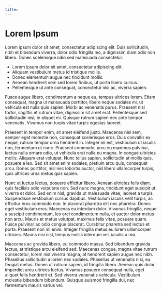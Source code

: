```yaml
---
title: 
---
```


# Lorem Ipsum

Lorem ipsum dolor sit amet, consectetur adipiscing elit. 
Duis sollicitudin, nibh et bibendum viverra, dolor odio fringilla leo, a 
dignissim diam odio non libero. Donec scelerisque odio sed malesuada consectetur. 

- Lorem ipsum dolor sit amet, consectetur adipiscing elit.
- Aliquam vestibulum metus id tristique mollis.
- Donec elementum augue nec tincidunt mollis.
- Aenean hendrerit sem sed lorem finibus, ut porta libero cursus.
- Pellentesque ut ante consequat, consectetur nisi ac, viverra sapien.

Fusce augue libero, condimentum a neque eu, tempus ultrices lorem. Etiam consequat, magna ut malesuada porttitor, libero neque sodales mi, ut vehicula est nulla quis sapien. Morbi ac venenatis purus. Praesent nisi tortor, sagittis et rutrum vitae, dignissim sit amet erat. Pellentesque sed sollicitudin nisi, in aliquet mi. Quisque rutrum sapien nec ante tempor venenatis. Vivamus non turpis vitae turpis egestas laoreet.

Praesent in tempor enim, sit amet eleifend justo. Maecenas nisl sem, semper eget molestie non, consequat scelerisque eros. Duis convallis ex neque, rutrum tempor urna hendrerit in. Integer mi est, vestibulum ut iaculis non, fermentum ut nunc. Praesent commodo, arcu eu maximus pulvinar, lectus nulla ornare odio, ut vehicula erat nulla eu magna. In congue ultricies mollis. Aliquam erat volutpat. Nunc tellus sapien, sollicitudin at mollis quis, posuere a leo. Sed sit amet enim sodales, pretium arcu quis, consequat arcu. Donec porttitor, nisl nec lobortis auctor, nisl libero ullamcorper turpis, quis ultrices urna metus quis sapien.

Nunc ut luctus lectus, posuere efficitur libero. Aenean ultricies felis diam, quis facilisis odio vulputate non. Sed nunc magna, tincidunt eget suscipit ut, viverra et dolor. Sed enim nisl, gravida ut malesuada vitae, laoreet a turpis. Suspendisse vestibulum cursus dapibus. Vestibulum iaculis velit turpis, ac efficitur eros commodo non. In placerat pharetra elit nec pharetra. Donec eget vestibulum eros. Maecenas eu interdum dolor. Vivamus fringilla, neque a suscipit condimentum, leo orci condimentum nulla, et auctor dolor metus non arcu. Mauris et metus volutpat, maximus felis vitae, posuere quam. Fusce pulvinar ac odio congue placerat. Curabitur pharetra sed lectus et porta. Praesent non mi enim. Integer fringilla metus eu lorem ullamcorper ultricies. Mauris nisi nisl, tempus mollis interdum vel, iaculis a nisi.

Maecenas ac gravida libero, eu commodo massa. Sed bibendum gravida lectus, at tristique arcu eleifend sed. Maecenas congue, magna vitae rutrum consectetur, lorem nisl viverra magna, at hendrerit sapien augue nec nibh. Phasellus sollicitudin a lorem nec sodales. Phasellus ut venenatis nisi, eu feugiat metus. Donec ut rutrum sapien, id fringilla libero. Aenean quis dolor imperdiet arcu ultrices luctus. Vivamus posuere consequat nulla, eget aliquet felis hendrerit et. Sed viverra venenatis vehicula. Vestibulum molestie bibendum bibendum. Quisque euismod fringilla dui, nec fermentum mauris varius vel.

